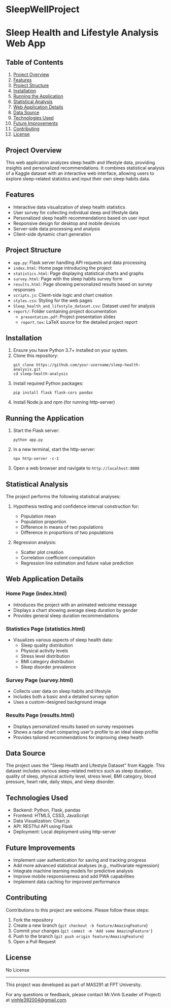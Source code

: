 # SleepWellProject
# Sleep Health and Lifestyle Analysis Web App

## Table of Contents
1. [Project Overview](#project-overview)
2. [Features](#features)
3. [Project Structure](#project-structure)
4. [Installation](#installation)
5. [Running the Application](#running-the-application)
6. [Statistical Analysis](#statistical-analysis)
7. [Web Application Details](#web-application-details)
8. [Data Source](#data-source)
9. [Technologies Used](#technologies-used)
10. [Future Improvements](#future-improvements)
11. [Contributing](#contributing)
12. [License](#license)

## Project Overview

This web application analyzes sleep health and lifestyle data, providing insights and personalized recommendations. It combines statistical analysis of a Kaggle dataset with an interactive web interface, allowing users to explore sleep-related statistics and input their own sleep habits data.

## Features

- Interactive data visualization of sleep health statistics
- User survey for collecting individual sleep and lifestyle data
- Personalized sleep health recommendations based on user input
- Responsive design for desktop and mobile devices
- Server-side data processing and analysis
- Client-side dynamic chart generation

## Project Structure

- `app.py`: Flask server handling API requests and data processing
- `index.html`: Home page introducing the project
- `statistics.html`: Page displaying statistical charts and graphs
- `survey.html`: Page with the sleep habits survey form
- `results.html`: Page showing personalized results based on survey responses
- `scripts.js`: Client-side logic and chart creation
- `styles.css`: Styling for the web pages
- `Sleep_health_and_lifestyle_dataset.csv`: Dataset used for analysis
- `report/`: Folder containing project documentation
  - `presentation.pdf`: Project presentation slides
  - `report.tex`: LaTeX source for the detailed project report

## Installation

1. Ensure you have Python 3.7+ installed on your system.
2. Clone this repository:
   ```
   git clone https://github.com/your-username/sleep-health-analysis.git
   cd sleep-health-analysis
   ```
3. Install required Python packages:
   ```
   pip install flask flask-cors pandas
   ```
4. Install Node.js and npm (for running http-server)

## Running the Application

1. Start the Flask server:
   ```
   python app.py
   ```
2. In a new terminal, start the http-server:
   ```
   npx http-server -c-1
   ```
3. Open a web browser and navigate to `http://localhost:8080`

## Statistical Analysis

The project performs the following statistical analyses:

1. Hypothesis testing and confidence interval construction for:
   - Population mean
   - Population proportion
   - Difference in means of two populations
   - Difference in proportions of two populations

2. Regression analysis:
   - Scatter plot creation
   - Correlation coefficient computation
   - Regression line estimation and future value prediction

## Web Application Details

### Home Page (index.html)
- Introduces the project with an animated welcome message
- Displays a chart showing average sleep duration by gender
- Provides general sleep duration recommendations

### Statistics Page (statistics.html)
- Visualizes various aspects of sleep health data:
  - Sleep quality distribution
  - Physical activity levels
  - Stress level distribution
  - BMI category distribution
  - Sleep disorder prevalence

### Survey Page (survey.html)
- Collects user data on sleep habits and lifestyle
- Includes both a basic and a detailed survey option
- Uses a custom-designed background image

### Results Page (results.html)
- Displays personalized results based on survey responses
- Shows a radar chart comparing user's profile to an ideal sleep profile
- Provides tailored recommendations for improving sleep health

## Data Source

The project uses the "Sleep Health and Lifestyle Dataset" from Kaggle. This dataset includes various sleep-related metrics such as sleep duration, quality of sleep, physical activity level, stress level, BMI category, blood pressure, heart rate, daily steps, and sleep disorder.

## Technologies Used

- Backend: Python, Flask, pandas
- Frontend: HTML5, CSS3, JavaScript
- Data Visualization: Chart.js
- API: RESTful API using Flask
- Deployment: Local deployment using http-server

## Future Improvements

- Implement user authentication for saving and tracking progress
- Add more advanced statistical analyses (e.g., multivariate regression)
- Integrate machine learning models for predictive analysis
- Improve mobile responsiveness and add PWA capabilities
- Implement data caching for improved performance

## Contributing

Contributions to this project are welcome. Please follow these steps:

1. Fork the repository
2. Create a new branch (`git checkout -b feature/AmazingFeature`)
3. Commit your changes (`git commit -m 'Add some AmazingFeature'`)
4. Push to the branch (`git push origin feature/AmazingFeature`)
5. Open a Pull Request

## License

No License

---

This project was developed as part of MAS291 at FPT University.

For any questions or feedback, please contact Mr.Vinh (Leader of Project) at vinhle392004@gmail.com.
